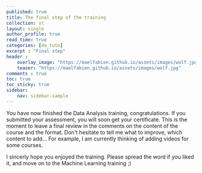 ```yaml
---
published: true
title: The final step of the training
collection: st
layout: single
author_profile: true
read_time: true
categories: [da_tuto]
excerpt : "Final step"
header :
    overlay_image: "https://maelfabien.github.io/assets/images/wolf.jpg"
    teaser: "https://maelfabien.github.io/assets/images/wolf.jpg"
comments : true
toc: true
toc_sticky: true
sidebar:
    nav: sidebar-sample
---
```


You have now finished the Data Analysis training, congratulations. If you submitted your assessment, you will soon get your certificate. This is the moment to leave a final review in the comments on the content of the course and the format. Don't hesitate to tell me what to improve, which content to add... For example, I am currently thinking of adding videos for some courses.

I sincerly hope you enjoyed the training. Please spread the word if you liked it, and move on to the Machine Learning training ;)